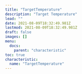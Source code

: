```yaml
---
title: "TargetTemperature"
description: "Target Temperature"
lead: ""
date: 2021-08-09T18:32:49.981Z
lastmod: 2021-08-09T18:32:49.981Z
draft: false
images: []
menu:
  docs:
    parent: "characteristic"
toc: true
characteristic:
  name: "TargetTemperature"
---
```

